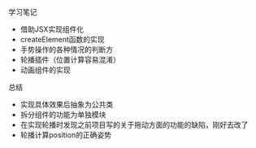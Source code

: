 学习笔记

* 借助JSX实现组件化
* createElement函数的实现
* 手势操作的各种情况的判断方
* 轮播插件（位置计算容易混淆）
* 动画组件的实现

总结

* 实现具体效果后抽象为公共类
* 拆分组件的功能为单独模块
* 在实现轮播时发现之前项目写的关于拖动方面的功能的缺陷，刚好去改了
* 轮播计算position的正确姿势